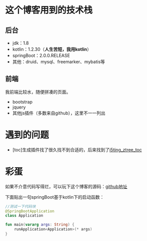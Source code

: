 # 这个博客用到的技术栈
## 后台
- jdk：1.8
- kotlin：1.2.30（**人生苦短，我用kotlin**）
- springBoot：2.0.0.RELEASE
- 其他：druid、mysql、freemarker、mybatis等

## 前端
我前端比较水，随便拼凑的页面。

- bootstrap
- jquery
- 其他js插件（多数来自github），这里不一一列出

# 遇到的问题
- \[toc\]生成插件找了很久找不到合适的，后来找到了[i5ting_ztree_toc](https://github.com/i5ting/i5ting_ztree_toc)

# 彩蛋
如果不介意代码写得烂，可以玩下这个博客的源码：[github地址](https://github.com/zjcscut/throwable-blog)

下面贴出一句springBoot基于kotlin下的启动函数：
```kotlin
//测试一下代码块
@SpringBootApplication
class Application

fun main(vararg args: String) {
    runApplication<Application>(* args)
}
```